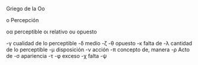 Griego de la Οο

ο Percepción

οα perceptible
οι relativo
ου opuesto

-γ cualidad de lo perceptible
-δ medio
-ζ 
-θ opuesto
-κ falta de
-λ cantidad de lo perceptible
-μ disposición
-ν acción
-π concepto de, manera
-ρ Acto de
-σ apariencia
-τ 
-φ exceso
-χ falta
-ψ 